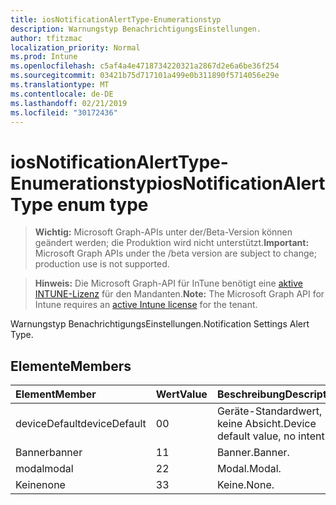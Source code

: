 ```yaml
---
title: iosNotificationAlertType-Enumerationstyp
description: Warnungstyp BenachrichtigungsEinstellungen.
author: tfitzmac
localization_priority: Normal
ms.prod: Intune
ms.openlocfilehash: c5af4a4e4718734220321a2867d2e6a6be36f254
ms.sourcegitcommit: 03421b75d717101a499e0b311890f5714056e29e
ms.translationtype: MT
ms.contentlocale: de-DE
ms.lasthandoff: 02/21/2019
ms.locfileid: "30172436"
---
```

# <a name="iosnotificationalerttype-enum-type"></a><span data-ttu-id="6e86b-103">iosNotificationAlertType-Enumerationstyp</span><span class="sxs-lookup"><span data-stu-id="6e86b-103">iosNotificationAlertType enum type</span></span>

> <span data-ttu-id="6e86b-104">**Wichtig:** Microsoft Graph-APIs unter der/Beta-Version können geändert werden; die Produktion wird nicht unterstützt.</span><span class="sxs-lookup"><span data-stu-id="6e86b-104">**Important:** Microsoft Graph APIs under the /beta version are subject to change; production use is not supported.</span></span>

> <span data-ttu-id="6e86b-105">**Hinweis:** Die Microsoft Graph-API für InTune benötigt eine [aktive INTUNE-Lizenz](https://go.microsoft.com/fwlink/?linkid=839381) für den Mandanten.</span><span class="sxs-lookup"><span data-stu-id="6e86b-105">**Note:** The Microsoft Graph API for Intune requires an [active Intune license](https://go.microsoft.com/fwlink/?linkid=839381) for the tenant.</span></span>

<span data-ttu-id="6e86b-106">Warnungstyp BenachrichtigungsEinstellungen.</span><span class="sxs-lookup"><span data-stu-id="6e86b-106">Notification Settings Alert Type.</span></span>

## <a name="members"></a><span data-ttu-id="6e86b-107">Elemente</span><span class="sxs-lookup"><span data-stu-id="6e86b-107">Members</span></span>
|<span data-ttu-id="6e86b-108">Element</span><span class="sxs-lookup"><span data-stu-id="6e86b-108">Member</span></span>|<span data-ttu-id="6e86b-109">Wert</span><span class="sxs-lookup"><span data-stu-id="6e86b-109">Value</span></span>|<span data-ttu-id="6e86b-110">Beschreibung</span><span class="sxs-lookup"><span data-stu-id="6e86b-110">Description</span></span>|
|:---|:---|:---|
|<span data-ttu-id="6e86b-111">deviceDefault</span><span class="sxs-lookup"><span data-stu-id="6e86b-111">deviceDefault</span></span>|<span data-ttu-id="6e86b-112">0</span><span class="sxs-lookup"><span data-stu-id="6e86b-112">0</span></span>|<span data-ttu-id="6e86b-113">Geräte-Standardwert, keine Absicht.</span><span class="sxs-lookup"><span data-stu-id="6e86b-113">Device default value, no intent.</span></span>|
|<span data-ttu-id="6e86b-114">Banner</span><span class="sxs-lookup"><span data-stu-id="6e86b-114">banner</span></span>|<span data-ttu-id="6e86b-115">1</span><span class="sxs-lookup"><span data-stu-id="6e86b-115">1</span></span>|<span data-ttu-id="6e86b-116">Banner.</span><span class="sxs-lookup"><span data-stu-id="6e86b-116">Banner.</span></span>|
|<span data-ttu-id="6e86b-117">modal</span><span class="sxs-lookup"><span data-stu-id="6e86b-117">modal</span></span>|<span data-ttu-id="6e86b-118">2</span><span class="sxs-lookup"><span data-stu-id="6e86b-118">2</span></span>|<span data-ttu-id="6e86b-119">Modal.</span><span class="sxs-lookup"><span data-stu-id="6e86b-119">Modal.</span></span>|
|<span data-ttu-id="6e86b-120">Keine</span><span class="sxs-lookup"><span data-stu-id="6e86b-120">none</span></span>|<span data-ttu-id="6e86b-121">3</span><span class="sxs-lookup"><span data-stu-id="6e86b-121">3</span></span>|<span data-ttu-id="6e86b-122">Keine.</span><span class="sxs-lookup"><span data-stu-id="6e86b-122">None.</span></span>|




